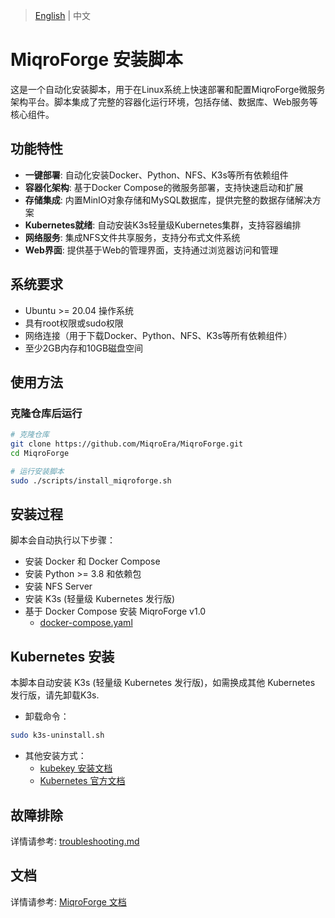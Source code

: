 > [English](README.md) | 中文 

# MiqroForge 安装脚本

这是一个自动化安装脚本，用于在Linux系统上快速部署和配置MiqroForge微服务架构平台。脚本集成了完整的容器化运行环境，包括存储、数据库、Web服务等核心组件。

## 功能特性

- **一键部署**: 自动化安装Docker、Python、NFS、K3s等所有依赖组件
- **容器化架构**: 基于Docker Compose的微服务部署，支持快速启动和扩展
- **存储集成**: 内置MinIO对象存储和MySQL数据库，提供完整的数据存储解决方案
- **Kubernetes就绪**: 自动安装K3s轻量级Kubernetes集群，支持容器编排
- **网络服务**: 集成NFS文件共享服务，支持分布式文件系统
- **Web界面**: 提供基于Web的管理界面，支持通过浏览器访问和管理

## 系统要求

- Ubuntu >= 20.04 操作系统
- 具有root权限或sudo权限
- 网络连接（用于下载Docker、Python、NFS、K3s等所有依赖组件）
- 至少2GB内存和10GB磁盘空间

## 使用方法


### 克隆仓库后运行

```bash
# 克隆仓库
git clone https://github.com/MiqroEra/MiqroForge.git
cd MiqroForge

# 运行安装脚本
sudo ./scripts/install_miqroforge.sh
```

## 安装过程

脚本会自动执行以下步骤：
- 安装 Docker 和 Docker Compose
- 安装 Python >= 3.8 和依赖包
- 安装 NFS Server
- 安装 K3s (轻量级 Kubernetes 发行版)
- 基于 Docker Compose 安装 MiqroForge v1.0
    - [docker-compose.yaml](docker-compose.yaml)

## Kubernetes 安装

本脚本自动安装 K3s (轻量级 Kubernetes 发行版)，如需换成其他 Kubernetes 发行版，请先卸载K3s.
- 卸载命令：
```bash
sudo k3s-uninstall.sh
```

- 其他安装方式：
    - [kubekey 安装文档](https://github.com/kubesphere/kubekey/blob/master/README_zh-CN.md)
    - [Kubernetes 官方文档](https://kubernetes.io/zh/docs/setup/)

## 故障排除
详情请参考: [troubleshooting.md](docs/troubleshooting_zh-CN.md)

## 文档
详情请参考: [MiqroForge 文档](https://miqroforge-docs.readthedocs.io/zh-cn/latest)